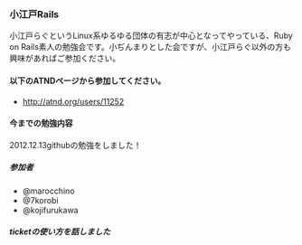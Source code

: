 ### 小江戸Rails

小江戸らぐというLinux系ゆるゆる団体の有志が中心となってやっている、Ruby on Rails素人の勉強会です。小ぢんまりとした会ですが、小江戸らぐ以外の方も興味があればご参加ください。

#### 以下のATNDページから参加してください。

* http://atnd.org/users/11252

#### 今までの勉強内容

2012.12.13githubの勉強をしました！

##### 参加者

* @marocchino
* @7korobi
* @kojifurukawa

##### ticketの使い方を話しました
